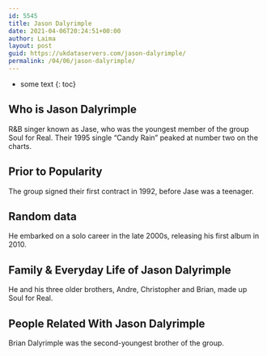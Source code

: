 ```yaml
---
id: 5545
title: Jason Dalyrimple
date: 2021-04-06T20:24:51+00:00
author: Laima
layout: post
guid: https://ukdataservers.com/jason-dalyrimple/
permalink: /04/06/jason-dalyrimple/
---
```


* some text
{: toc}


## Who is Jason Dalyrimple
                  
                  
                  
R&B singer known as Jase, who was the youngest member of the group Soul for Real. Their 1995 single &#8220;Candy Rain&#8221; peaked at number two on the charts.
                  
              
            
              
            
                
                
                
## Prior to Popularity
                  
                  
                  
The group signed their first contract in 1992, before Jase was a teenager.
                  
              
            
              
            
                
                
                
## Random data
                  
                  
                  
He embarked on a solo career in the late 2000s, releasing his first album in 2010.
                  
              
            
              
            
                
                
                
## Family & Everyday Life of Jason Dalyrimple
                  
                  
                  
He and his three older brothers, Andre, Christopher and Brian, made up Soul for Real.
                  
              
            
              
            
                
                
                
## People Related With Jason Dalyrimple
                  
                  
                  
Brian Dalyrimple was the second-youngest brother of the group.
                  
              
            
              
            
                
              
            
              
              
            
            
              
            
          
          
          